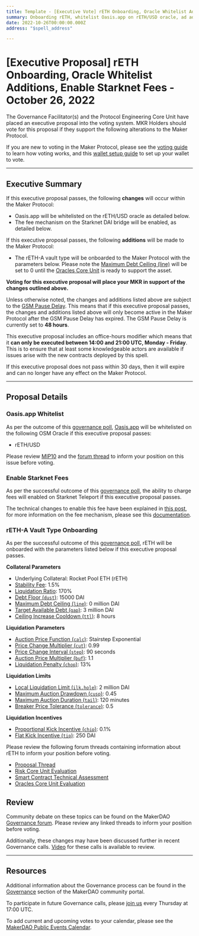 ```yaml
---
title: Template - [Executive Vote] rETH Onboarding, Oracle Whitelist Additions, Enable Starknet Fees - October 26, 2022
summary: Onboarding rETH, whitelist Oasis.app on rETH/USD oracle, ad add fee structure to Starknet Teleport.
date: 2022-10-26T00:00:00.000Z
address: "$spell_address"

---
```

# [Executive Proposal] rETH Onboarding, Oracle Whitelist Additions, Enable Starknet Fees - October 26, 2022

The Governance Facilitator(s) and the Protocol Engineering Core Unit have placed an executive proposal into the voting system. MKR Holders should vote for this proposal if they support the following alterations to the Maker Protocol.

If you are new to voting in the Maker Protocol, please see the [voting guide](https://community-development.makerdao.com/en/learn/governance/how-voting-works/) to learn how voting works, and this [wallet setup guide](https://community-development.makerdao.com/en/learn/governance/voting-setup/) to set up your wallet to vote.

---

## Executive Summary

If this executive proposal passes, the following **changes** will occur within the Maker Protocol:
- Oasis.app will be whitelisted on the rETH/USD oracle as detailed below.
- The fee mechanism on the Starknet DAI bridge will be enabled, as detailed below.

If this executive proposal passes, the following **additions** will be made to the Maker Protocol:
- The rETH-A vault type will be onboarded to the Maker Protocol with the parameters below. Please note the [Maximum Debt Ceiling (line)](https://manual.makerdao.com/module-index/module-dciam#maximum-debt-ceiling-line) will be set to 0 until the [Oracles Core Unit](https://mips.makerdao.com/mips/details/MIP39c2SP13) is ready to support the asset.


**Voting for this executive proposal will place your MKR in support of the changes outlined above.**

Unless otherwise noted, the changes and additions listed above are subject to the [GSM Pause Delay](https://manual.makerdao.com/parameter-index/core/param-gsm-pause-delay). This means that if this executive proposal passes, the changes and additions listed above will only become active in the Maker Protocol after the GSM Pause Delay has expired. The GSM Pause Delay is currently set to **48 hours**.

This executive proposal includes an office-hours modifier which means that it **can only be executed between 14:00 and 21:00 UTC, Monday - Friday**. This is to ensure that at least some knowledgeable actors are available if issues arise with the new contracts deployed by this spell.

If this executive proposal does not pass within 30 days, then it will expire and can no longer have any effect on the Maker Protocol.

---

## Proposal Details

### Oasis.app Whitelist

As per the outcome of this [governance poll](https://vote.makerdao.com/polling/QmZzFPFs#vote-breakdown), [Oasis.app](https://oasis.app/) will be whitelisted on the following OSM Oracle if this executive proposal passes:
* rETH/USD

Please review [MIP10](https://mips.makerdao.com/mips/details/MIP10) and the [forum thread]([://](https://forum.makerdao.com/t/mip10c9-sp31-proposal-to-whitelist-oasis-app-on-rethusd-oracle/18195)) to inform your position on this issue before voting.

### Enable Starknet Fees

As per the successful outcome of this [governance poll](https://vote.makerdao.com/polling/QmbWkTvW#vote-breakdown), the ability to charge fees will enabled on Starknet Teleport if this executive proposal passes.

The technical changes to enable this fee have been explained in [this post](https://forum.makerdao.com/t/starknet-changes-for-2022-10-26-executive-spell/18468), for more information on the fee mechanism, please see this [documentation](https://docs.starknet.io/documentation/develop/L1-L2_Communication/messaging-mechanism/#l1-l2_message_fees).

### rETH-A Vault Type Onboarding

As per the successful outcome of this [governance poll](https://vote.makerdao.com/polling/QmS7dBuQ#poll-detail), rETH will be onboarded with the parameters listed below if this executive proposal passes.

**Collateral Parameters**

* Underlying Collateral: Rocket Pool ETH (rETH)
* [Stability Fee](https://community-development.makerdao.com/en/learn/governance/param-stability-fee): 1.5%
* [Liquidation Ratio](https://community-development.makerdao.com/en/learn/governance/param-liquidation-ratio): 170%
* [Debt Floor (`dust`)](https://community-development.makerdao.com/en/learn/governance/param-debt-floor): 15000 DAI
* [Maximum Debt Ceiling (`line`)](https://makerdao.world/en/learn/governance/module-dciam): 0 million DAI
* [Target Available Debt (`gap`)](https://makerdao.world/en/learn/governance/module-dciam): 3 million DAI
* [Ceiling Increase Cooldown (`ttl`)](https://makerdao.world/en/learn/governance/module-dciam): 8 hours


**Liquidation Parameters**

* [Auction Price Function (`calc`)](https://community-development.makerdao.com/en/learn/governance/param-auction-price-function): Stairstep Exponential
* [Price Change Multiplier (`cut`)](https://community-development.makerdao.com/en/learn/governance/param-auction-price-function): 0.99
* [Price Change Interval (`step`)](https://community-development.makerdao.com/en/learn/governance/param-auction-price-function): 90 seconds
* [Auction Price Multiplier (`buf`)](https://community-development.makerdao.com/en/learn/governance/param-auction-price-multiplier): 1.1
* [Liquidation Penalty (`chop`)](https://community-development.makerdao.com/en/learn/governance/param-liquidation-penalty): 13%

**Liquidation Limits**

* [Local Liquidation Limit (`ilk.hole`)](https://community-development.makerdao.com/en/learn/governance/param-local-liquidation-limit): 2 million DAI
* [Maximum Auction Drawdown (`cusp`)](https://community-development.makerdao.com/en/learn/governance/param-max-auction-drawdown): 0.45
* [Maximum Auction Duration (`tail`)](https://community-development.makerdao.com/en/learn/governance/param-max-auction-duration): 120 minutes
* [Breaker Price Tolerance (`tolerance`)](https://community-development.makerdao.com/en/learn/governance/param-breaker-price-tolerance): 0.5

**Liquidation Incentives**

* [Proportional Kick Incentive (`chip`)](https://community-development.makerdao.com/en/learn/governance/param-proportional-kick-incentive): 0.1%
* [Flat Kick Incentive (`tip`)](https://community-development.makerdao.com/en/learn/governance/param-flat-kick-incentive): 250 DAI

Please review the following forum threads containing information about rETH to inform your position before voting.
* [Proposal Thread](https://forum.makerdao.com/t/reth-mip6-collateral-application/6881)
* [Risk Core Unit Evaluation](https://forum.makerdao.com/t/reth-collateral-onboarding-risk-evaluation/15286)
* [Smart Contract Technical Assessment](https://forum.makerdao.com/t/reth-erc20-token-smart-contract-technical-assessment/12885)
* [Oracles Core Unit Evaluation](https://forum.makerdao.com/t/mip10c3-sp22-proposal-reth-oracle-collateral-onboarding-oracle-assessment/15564)

## Review

Community debate on these topics can be found on the MakerDAO [Governance forum](https://forum.makerdao.com/). Please review any linked threads to inform your position before voting.

Additionally, these changes may have been discussed further in recent Governance calls. [Video](https://www.youtube.com/playlist?list=PLLzkWCj8ywWNq5-90-Id6VPSsrk4OWVan) for these calls is available to review.

---

## Resources

Additional information about the Governance process can be found in the [Governance](https://community-development.makerdao.com/en/learn/governance) section of the MakerDAO community portal.

To participate in future Governance calls, please [join us](https://github.com/makerdao/community/tree/master/governance/governance-and-risk-meetings) every Thursday at 17:00 UTC.

To add current and upcoming votes to your calendar, please see the [MakerDAO Public Events Calendar](https://calendar.google.com/calendar/embed?src=makerdao.com_3efhm2ghipksegl009ktniomdk%40group.calendar.google.com&ctz=UTC&mode=week&showCalendars=0&showPrint=0).
